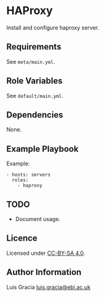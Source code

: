 HAProxy
=======
Install and configure haproxy server.

Requirements
------------
See `meta/main.yml`.

Role Variables
--------------
See `default/main.yml`.

Dependencies
------------
None.

Example Playbook
----------------
Example:
```
- hosts: servers
  roles:
    - haproxy
```

TODO
----
- Document usage.

Licence
-------
Licensed under [CC-BY-SA 4.0](https://creativecommons.org/licenses/by-sa/4.0/).

Author Information
------------------
Luis Gracia <luis.gracia@ebi.ac.uk>

